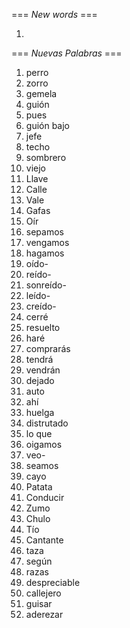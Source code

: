 === *New words* ===

1. 

=== *Nuevas Palabras* ===

1. perro
2. zorro
3. gemela
4. guión
5. pues
6. guión bajo
7. jefe
8. techo
9. sombrero
10. viejo
11. Llave
12. Calle
13. Vale
14. Gafas
15. Oír
16. sepamos
17. vengamos
18. hagamos
19. oído-
20. reído-
21. sonreído-
22. leído-
23. creído-
24. cerré
25. resuelto
26. haré
27. comprarás
28. tendrá
29. vendrán
30. dejado
31. auto
32. ahí
33. huelga
34. distrutado
35. lo que
36. oigamos
37. veo-    
38. seamos 
39. cayo
40. Patata
41. Conducir
42. Zumo
43. Chulo
44. Tío
45. Cantante
46. taza
47. según
48. razas
49. despreciable
50. callejero
51. guisar
52. aderezar
